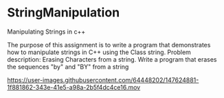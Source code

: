 # StringManipulation
Manipulating Strings in c++

The purpose of this assignment is to write a program that demonstrates how to manipulate strings in C++ using the Class string.
Problem description: Erasing Characters from a string. Write a program that erases the sequences "by" and "BY" from a string

https://user-images.githubusercontent.com/64448202/147624881-1f881862-343e-41e5-a98a-2b5f4dc4ce16.mov
